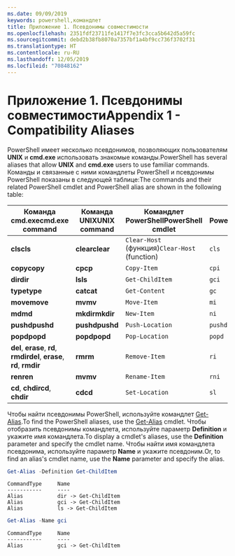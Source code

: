 ```yaml
---
ms.date: 09/09/2019
keywords: powershell,командлет
title: Приложение 1. Псевдонимы совместимости
ms.openlocfilehash: 2351fdf23711fe1417f7e3fc3cca5b642d5a59fc
ms.sourcegitcommit: debd2b38fb8070a7357bf1a4bf9cc736f3702f31
ms.translationtype: HT
ms.contentlocale: ru-RU
ms.lasthandoff: 12/05/2019
ms.locfileid: "70848162"
---
```

# <a name="appendix-1---compatibility-aliases"></a><span data-ttu-id="be762-103">Приложение 1. Псевдонимы совместимости</span><span class="sxs-lookup"><span data-stu-id="be762-103">Appendix 1 - Compatibility Aliases</span></span>

<span data-ttu-id="be762-104">PowerShell имеет несколько псевдонимов, позволяющих пользователям **UNIX** и **cmd.exe** использовать знакомые команды.</span><span class="sxs-lookup"><span data-stu-id="be762-104">PowerShell has several aliases that allow **UNIX** and **cmd.exe** users to use familiar commands.</span></span>
<span data-ttu-id="be762-105">Команды и связанные с ними командлеты PowerShell и псевдонимы PowerShell показаны в следующей таблице:</span><span class="sxs-lookup"><span data-stu-id="be762-105">The commands and their related PowerShell cmdlet and PowerShell alias are shown in the following table:</span></span>

|<span data-ttu-id="be762-106">Команда cmd.exe</span><span class="sxs-lookup"><span data-stu-id="be762-106">cmd.exe command</span></span>|<span data-ttu-id="be762-107">Команда UNIX</span><span class="sxs-lookup"><span data-stu-id="be762-107">UNIX command</span></span>|<span data-ttu-id="be762-108">Командлет PowerShell</span><span class="sxs-lookup"><span data-stu-id="be762-108">PowerShell cmdlet</span></span>|<span data-ttu-id="be762-109">Псевдоним PowerShell</span><span class="sxs-lookup"><span data-stu-id="be762-109">PowerShell alias</span></span>|
|---------------|----------------|--------------|------------|
|<span data-ttu-id="be762-110">**cls**</span><span class="sxs-lookup"><span data-stu-id="be762-110">**cls**</span></span>|<span data-ttu-id="be762-111">**clear**</span><span class="sxs-lookup"><span data-stu-id="be762-111">**clear**</span></span>|<span data-ttu-id="be762-112">`Clear-Host` (функция)</span><span class="sxs-lookup"><span data-stu-id="be762-112">`Clear-Host` (function)</span></span>|`cls`|
|<span data-ttu-id="be762-113">**copy**</span><span class="sxs-lookup"><span data-stu-id="be762-113">**copy**</span></span>|<span data-ttu-id="be762-114">**cp**</span><span class="sxs-lookup"><span data-stu-id="be762-114">**cp**</span></span>|`Copy-Item`|`cpi`|
|<span data-ttu-id="be762-115">**dir**</span><span class="sxs-lookup"><span data-stu-id="be762-115">**dir**</span></span>|<span data-ttu-id="be762-116">**ls**</span><span class="sxs-lookup"><span data-stu-id="be762-116">**ls**</span></span>|`Get-ChildItem`|`gci`|
|<span data-ttu-id="be762-117">**type**</span><span class="sxs-lookup"><span data-stu-id="be762-117">**type**</span></span>|<span data-ttu-id="be762-118">**cat**</span><span class="sxs-lookup"><span data-stu-id="be762-118">**cat**</span></span>|`Get-Content`|`gc`|
|<span data-ttu-id="be762-119">**move**</span><span class="sxs-lookup"><span data-stu-id="be762-119">**move**</span></span>|<span data-ttu-id="be762-120">**mv**</span><span class="sxs-lookup"><span data-stu-id="be762-120">**mv**</span></span>|`Move-Item`|`mi`|
|<span data-ttu-id="be762-121">**md**</span><span class="sxs-lookup"><span data-stu-id="be762-121">**md**</span></span>|<span data-ttu-id="be762-122">**mkdir**</span><span class="sxs-lookup"><span data-stu-id="be762-122">**mkdir**</span></span>|`New-Item`|`ni`|
|<span data-ttu-id="be762-123">**pushd**</span><span class="sxs-lookup"><span data-stu-id="be762-123">**pushd**</span></span>|<span data-ttu-id="be762-124">**pushd**</span><span class="sxs-lookup"><span data-stu-id="be762-124">**pushd**</span></span>|`Push-Location`|`pushd`|
|<span data-ttu-id="be762-125">**popd**</span><span class="sxs-lookup"><span data-stu-id="be762-125">**popd**</span></span>|<span data-ttu-id="be762-126">**popd**</span><span class="sxs-lookup"><span data-stu-id="be762-126">**popd**</span></span>|`Pop-Location`|`popd`|
|<span data-ttu-id="be762-127">**del**, **erase**, **rd**, **rmdir**</span><span class="sxs-lookup"><span data-stu-id="be762-127">**del**, **erase**, **rd**, **rmdir**</span></span>|<span data-ttu-id="be762-128">**rm**</span><span class="sxs-lookup"><span data-stu-id="be762-128">**rm**</span></span>|`Remove-Item`|`ri`|
|<span data-ttu-id="be762-129">**ren**</span><span class="sxs-lookup"><span data-stu-id="be762-129">**ren**</span></span>|<span data-ttu-id="be762-130">**mv**</span><span class="sxs-lookup"><span data-stu-id="be762-130">**mv**</span></span>|`Rename-Item`|`rni`|
|<span data-ttu-id="be762-131">**cd**, **chdir**</span><span class="sxs-lookup"><span data-stu-id="be762-131">**cd**, **chdir**</span></span>|<span data-ttu-id="be762-132">**cd**</span><span class="sxs-lookup"><span data-stu-id="be762-132">**cd**</span></span>|`Set-Location`|`sl`|

<span data-ttu-id="be762-133">Чтобы найти псевдонимы PowerShell, используйте командлет [Get-Alias](/powershell/module/Microsoft.PowerShell.Utility/Get-Alias).</span><span class="sxs-lookup"><span data-stu-id="be762-133">To find the PowerShell aliases, use the [Get-Alias](/powershell/module/Microsoft.PowerShell.Utility/Get-Alias) cmdlet.</span></span> <span data-ttu-id="be762-134">Чтобы отобразить псевдонимы командлета, используйте параметр **Definition** и укажите имя командлета.</span><span class="sxs-lookup"><span data-stu-id="be762-134">To display a cmdlet's aliases, use the **Definition** parameter and specify the cmdlet name.</span></span>
<span data-ttu-id="be762-135">Чтобы найти имя командлета псевдонима, используйте параметр **Name** и укажите псевдоним.</span><span class="sxs-lookup"><span data-stu-id="be762-135">Or, to find an alias's cmdlet name, use the **Name** parameter and specify the alias.</span></span>

```powershell
Get-Alias -Definition Get-ChildItem
```

```Output
CommandType     Name
-----------     ----
Alias           dir -> Get-ChildItem
Alias           gci -> Get-ChildItem
Alias           ls -> Get-ChildItem
```

```powershell
Get-Alias -Name gci
```

```Output
CommandType     Name
-----------     ----
Alias           gci -> Get-ChildItem
```
